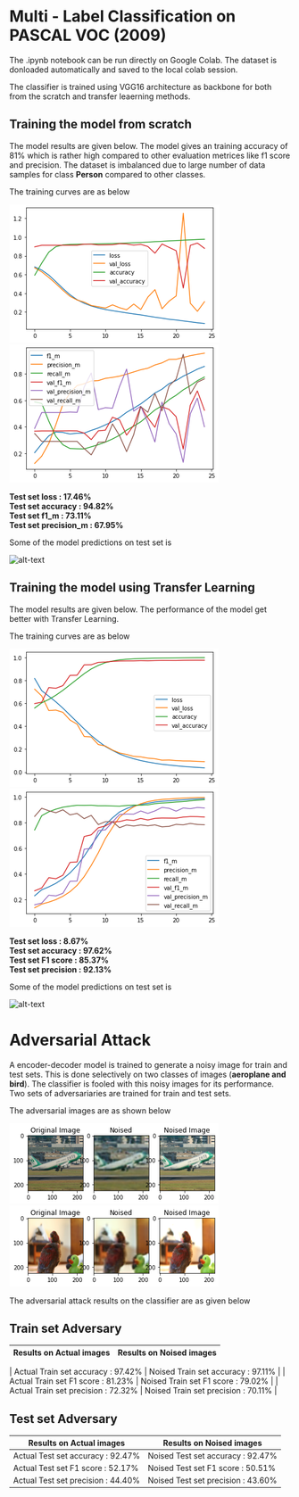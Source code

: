 # Multi - Label Classification on PASCAL VOC (2009)

The .ipynb notebook can be run directly on Google Colab. The dataset is donloaded automatically and saved to the local colab session. 

The classifier is trained using VGG16 architecture as backbone for both from the scratch and transfer leaerning methods.

## Training the model from scratch
The model results are given below. The model gives an training accuracy of 81% which is rather high compared to other evaluation metrices like f1 score and precision. The dataset is imbalanced due to large number of data samples for class **Person** compared to other classes.

The training curves are as below

![alt-text-1](../output_Images/class_sc.png "Training curve 1") ![alt-text-2](../output_Images/class_sc1.png "Training curve 2")

**Test set loss          : 17.46% <br />
Test set accuracy      : 94.82% <br />
Test set f1_m          : 73.11% <br />
Test set precision_m   : 67.95% <br />**

Some of the model predictions on test set is

![alt-text](../output_Images/class_sc_out.png "Model Output")

## Training the model using Transfer Learning
The model results are given below. The performance of the model get better with Transfer Learning.

The training curves are as below

![alt-text-1](../output_Images/class_tl.png "Training curve 1") ![alt-text-2](../output_Images/class_tl1.png "Training curve 2")

**Test set loss        : 8.67% <br />
Test set accuracy      : 97.62% <br />
Test set F1 score      : 85.37% <br />
Test set precision     : 92.13% <br />**

Some of the model predictions on test set is

![alt-text](../output_Images/class_tl_out.png "Model Output")

# Adversarial Attack

A encoder-decoder model is trained to generate a noisy image for train and test sets. This is done selectively on two classes of images (**aeroplane and bird**). The classifier is fooled with this noisy images
for its performance. Two sets of adversariaries are trained for train and test sets. 

The adversarial images are as shown below

![alt-text-1](../output_Images/adv_1.png "Aeroplane") ![alt-text-2](../output_Images/adv_2.png "Bird")



The adversarial attack results on the classifier are as given below

## Train set Adversary

| Results on Actual images | Results on Noised images |
| ------------------------ | ------------------------ |

| Actual Train set accuracy   : 97.42% | Noised Train set accuracy   : 97.11% |
| Actual Train set F1 score   : 81.23% | Noised Train set F1 score   : 79.02% |
| Actual Train set precision  : 72.32% | Noised Train set precision  : 70.11% |

## Test set Adversary

| Results on Actual images | Results on Noised images |
| ------------------------ | ------------------------ |
| Actual Test set accuracy    : 92.47% | Noised Test set accuracy    : 92.47% |
| Actual Test set F1 score    : 52.17% | Noised Test set F1 score    : 50.51% |
| Actual Test set precision   : 44.40% | Noised Test set precision   : 43.60% |



